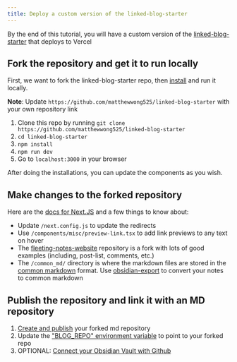 ```yaml
---
title: Deploy a custom version of the linked-blog-starter
---
```


By the end of this tutorial, you will have a custom version of the [linked-blog-starter](https://github.com/matthewwong525/linked-blog-starter) that deploys to Vercel

## Fork the repository and get it to run locally

First, we want to fork the linked-blog-starter repo, then [install](install-linked-blog-starter-locally.md) and run it locally.

**Note**: Update `https://github.com/matthewwong525/linked-blog-starter` with your own repository link

1. Clone this repo by running `git clone https://github.com/matthewwong525/linked-blog-starter`
1. `cd linked-blog-starter`
1. `npm install`
1. `npm run dev`
1. Go to `localhost:3000` in your browser

After doing the installations, you can update the components as you wish. 

## Make changes to the forked repository

Here are the [docs for Next.JS](https://nextjs.org/docs) and a few things to know about:

* Update `/next.config.js` to update the redirects
* Use `/components/misc/preview-link.tsx` to add link previews to any text on hover
* The [fleeting-notes-website](https://github.com/fleetingnotes/fleeting-notes-website) repository is a fork with lots of good examples (including, post-list, comments, etc.)
* The `/common_md/` directory is where the markdown files are stored in the [common markdown](https://commonmark.org/) format. Use [obsidian-export](https://github.com/zoni/obsidian-export) to convert your notes to common markdown

## Publish the repository and link it with an MD repository

1. [Create and publish](publish-your-obsidian-notes-with-linked-blog-starter.md) your forked md repository
1. Update the ["BLOG_REPO" environment variable](update-publish-settings-github-actions.md) to point to your forked repo
1. OPTIONAL: [Connect your Obsidian Vault with Github](connect-obsidian-vault-with-github.md)
